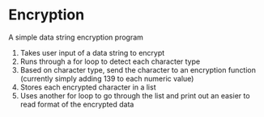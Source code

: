 # Encryption
A simple data string encryption program

1. Takes user input of a data string to encrypt
2. Runs through a for loop to detect each character type
3. Based on character type, send the character to an encryption function (currently simply adding 139 to each numeric value)
4. Stores each encrypted character in a list
5. Uses another for loop to go through the list and print out an easier to read format of the encrypted data
